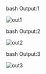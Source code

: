 bash
Output:1

![out1](https://user-images.githubusercontent.com/94118726/144073307-d3856545-054c-4a28-afbb-3cef3479f6b4.JPG)


bash
Output:2


![out2](https://user-images.githubusercontent.com/94118726/144073341-7fb598c1-40ab-4472-9fda-46da9b9ab729.JPG)

bash
Output:3

![out3](https://user-images.githubusercontent.com/94118726/144073364-fbec5d54-7aa8-49b3-8a69-fa51d0d2b5e5.jpg)
